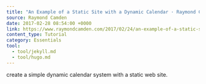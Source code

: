 ```yaml
---
title: "An Example of a Static Site with a Dynamic Calendar · Raymond Camden"
source: Raymond Camden
date: 2017-02-28 08:54:00 +0000
link: https://www.raymondcamden.com/2017/02/24/an-example-of-a-static-site-with-a-dynamic-calendar
content_type: Tutorial
category: Essentials
tool:
  - tool/jekyll.md
  - tool/hugo.md
---
```

create a simple dynamic calendar system with a static web site. 





